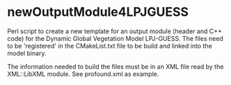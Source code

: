# newOutputModule4LPJGUESS

Perl script to create a new template for an output module (header and C++ code) for the Dynamic Global Vegetation Model LPJ-GUESS. The files need to be 'registered' in the CMakeList.txt file to be build and linked into the model binary.

The information needed to build the files must be in an XML file read by the XML::LibXML module. See profound.xml as example.